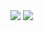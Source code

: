 <img src="https://capsule-render.vercel.app/api?type=waving&color=gradient&height=200&text=Hi,%20folks%🫡"/>
<img src="https://capsule-render.vercel.app/api?type=transparent&text=My%name%is%Anton"/>
